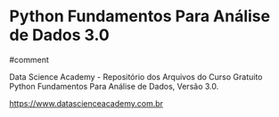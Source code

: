 # Python Fundamentos Para Análise de Dados 3.0
#comment

Data Science Academy - Repositório dos Arquivos do Curso Gratuito Python Fundamentos Para Análise de Dados, Versão 3.0.

https://www.datascienceacademy.com.br



